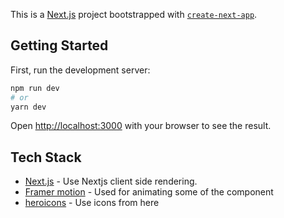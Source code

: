 This is a [Next.js](https://nextjs.org/) project bootstrapped with [`create-next-app`](https://github.com/vercel/next.js/tree/canary/packages/create-next-app).

## Getting Started



First, run the development server:

```bash
npm run dev
# or
yarn dev
```

Open [http://localhost:3000](http://localhost:3000) with your browser to see the result.





## Tech Stack

- [Next.js](https://nextjs.org/) - Use Nextjs client side rendering.
- [Framer motion](https://www.framer.com/motion/) - Used for  animating some of the component
- [heroicons](https://heroicons.com/) - Use icons from here



